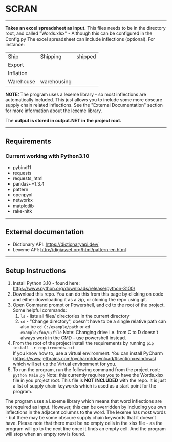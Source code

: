 # SCRAN
***
<b>Takes an excel spreadsheet as input.</b> This files needs to be in the directory root, and called "Words.xlsx" - Although this 
can be configured in the Config.py 
The excel spreadsheet can include inflections (optional). For instance:
<table>
<tr><td>Ship</td><td>Shipping</td><td>shipped</td></tr>
<tr><td>Export</td><td></td><td></td></tr>
<tr><td>Inflation</td><td></td><td></td></tr>
<tr><td>Warehouse</td><td>warehousing</td><td></td></tr>
</table>
<b>NOTE: </b>The program uses a lexeme library - so most inflections are automatically included.
This just allows you to include some more obscure supply chain related inflections.
See the "External Documentation" section for more information about the lexeme library.

The <b>output is stored in output.NET in the project root.</b>

***

## Requirements
### Current working with Python3.10
- pybind11
- requests
- requests_html
- pandas~=1.3.4
- pattern
- openpyxl
- networkx
- matplotlib
- rake-nltk

***
## External documentation
- Dictionary API: https://dictionaryapi.dev/ 
- Lexeme API: http://digiasset.org/html/pattern-en.html

***
## Setup Instructions
1. Install Python 3.10 - found here: https://www.python.org/downloads/release/python-3100/
2. Download this repo. You can do this from this page by clicking on code and either downloading it as a zip, or cloning the repo using git.
3. Open Command prompt or Powershell, and cd to the root of the project. Some helpful commands:
   1. <code>ls</code> - lists all files/ directories in the current directory 
   2. <code>cd</code> - "Change directory", doesn't have to be a single relative path can also be 
        <code>cd C:/example/path</code> or <code>cd example/foo/u/file</code>
        Note: Changing drive i.e. from C to D doesn't always work in the CMD - use powershell instead.
4. From the root of the project install the requirements by running <code>pip install -r requirements.txt</code>\
    If you know how to, use a virtual environment. You can install PyCharm (https://www.jetbrains.com/pycharm/download/#section=windows) which will 
    set up the Virtual environment for you.
5. To run the program, run the following command from the project root: <code>python Main.py</code>
   Note: this currently requires you to have the Words.xlsx file in you project root. This file is <b>NOT INCLUDED</b> with the repo.
   It is just a list of supply chain keywords which is used as a start point for the program. 

The program uses a Lexeme library which means that word inflections are not required as input. However, this can be overridden by 
including you own inflections in the adjacent columns to the word. The lexeme has most words - but there may be some obscure supply 
chain keywords that it doesn't have. Please note that there must be no empty cells in the xlsx file - as the program will go to the next line 
once it finds an empty cell. And the program will stop when an empty row is found.